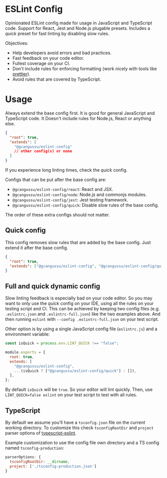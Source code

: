 # ESLint Config

Opinionated ESLint config made for usage in JavaScript and TypeScript code.
Support for React, Jest and Node.js plugable presets. Includes a _quick_
preset for fast linting by disabling slow rules.

Objectives:

- Help developers avoid errors and bad practices.
- Fast feedback on your code editor.
- Fullest coverage on your CI.
- Don't include rules for enforcing formatting (work nicely with tools like
  [prettier](https://prettier.io/)).
- Avoid rules that are covered by TypeScript.

# Usage

Always extend the base config first. It is good for general JavaScript
and TypeScript code. It Doesn't include rules for Node.js, React or
anything else.

```json
{
  "root": true,
  "extends": [
    "@gcangussu/eslint-config"
    // other config(s) or none
  ]
}
```

If you experience long linting times, check the _quick_ config.

Configs that can be put after the base config are:

- `@gcangussu/eslint-config/react`: React and JSX.
- `@gcangussu/eslint-config/node`: Node.js and commonjs modules.
- `@gcangussu/eslint-config/jest`: Jest testing framework.
- `@gcangussu/eslint-config/quick`: Disable slow rules of the base config.

The order of these extra configs should not matter.

## Quick config

This config removes slow rules that are added by the base config. Just
extend it after the base config.

```json
{
  "root": true,
  "extends": ["@gcangussu/eslint-config", "@gcangussu/eslint-config/quick"]
}
```

## Full and quick dynamic config

Slow linting feedback is especially bad on your code editor. So you may
want to only use the _quick_ config on your IDE, using all the rules on
your testing script and CI. This can be achieved by keeping two config
files (e.g. `.eslintrc.json` and `.eslintrc-full.json`) like the two
examples above. And then running `eslint` with `--config .eslintrc-full.json`
on your test script.

Other option is by using a single JavaScript config file (`eslintrc.js`)
and a environment variable:

```js
const isQuick = process.env.LINT_QUICK !== "false";

module.exports = {
  root: true,
  extends: [
    "@gcangussu/eslint-config",
    ...(isQuick ? ["@gcangussu/eslint-config/quick"] : []),
  ],
};
```

By default `isQuick` will be `true`. So your editor will lint quickly.
Then, use `LINT_QUICK=false eslint` on your test script to test with all
rules.

## TypeScript

By default we assume you'll have a `tsconfig.json` file on the current
working directory. To customize this check `tsconfigRootDir` and `project`
parser options of [typescript-eslint](https://github.com/typescript-eslint/typescript-eslint/blob/master/docs/getting-started/linting/TYPED_LINTING.md).

Example customization to use the config file own directory and a TS config
named `tsconfig-production`:

```js
parserOptions: {
  tsconfigRootDir: __dirname,
  project: ['./tsconfig-production.json']
}
```
